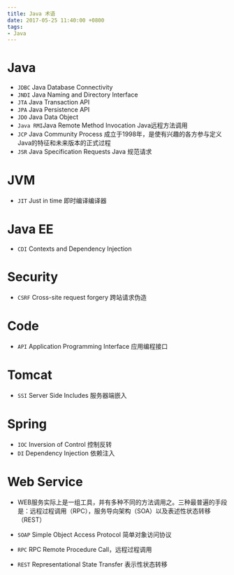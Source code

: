 ```yaml
---
title: Java 术语
date: 2017-05-25 11:40:00 +0800
tags:
- Java
---
```


# Java

+ `JDBC`    Java Database Connectivity
+ `JNDI`    Java Naming and Directory Interface
+ `JTA`     Java Transaction API
+ `JPA`     Java Persistence API
+ `JDO`     Java Data Object
+ `Java RMI`Java Remote Method Invocation Java远程方法调用
+ `JCP`     Java Community Process 成立于1998年，是使有兴趣的各方参与定义Java的特征和未来版本的正式过程
+ `JSR`     Java Specification Requests Java 规范请求

# JVM

+ `JIT`     Just in time 即时编译编译器

# Java EE

+ `CDI`     Contexts and Dependency Injection

# Security

+ `CSRF`    Cross-site request forgery 跨站请求伪造

# Code

+ `API`     Application Programming Interface 应用编程接口

# Tomcat

+ `SSI`     Server Side Includes 服务器端嵌入

# Spring

+ `IOC`     Inversion of Control 控制反转
+ `DI`      Dependency Injection 依赖注入

# Web Service

+ WEB服务实际上是一组工具，并有多种不同的方法调用之。三种最普遍的手段是：远程过程调用（RPC），服务导向架构（SOA）以及表述性状态转移（REST）

+ `SOAP` Simple Object Access Protocol 简单对象访问协议
+ `RPC`  RPC Remote Procedure Call，远程过程调用
+ `REST` Representational State Transfer 表示性状态转移
